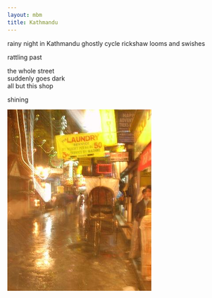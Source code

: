 ```yaml
---
layout: mbm
title: Kathmandu
---
```


<div class="poem">
rainy night in Kathmandu  
ghostly cycle rickshaw  
looms and swishes
 
rattling past
 
the whole street  
suddenly goes dark  
all but this shop
 
shining
</div>

!["Kathmandu"](/assets/images/pilg1/kathmandu.jpg "Kathmandu")
